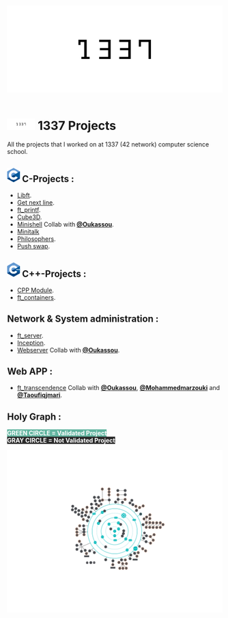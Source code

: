 <!-- <img src="./img/1337BannerGif.gif" alt="1337 banner"> -->
<img src="./img/1337-logo.jpeg" alt="1337 school logo"><br><br>

# <img src="./img/1337-logo.jpeg" width="65" alt="1337 school logo"> **1337 Projects**

All the projects that I worked on at 1337 (42 network) computer science school.

## <img src="./img/C-logo.png" width="30" alt="C programing logo"> C-Projects :

<ul>
	<li><a href="./Libft">Libft</a>.</li>
	<li><a href="./Get_next_line">Get next line</a>.</li>
	<li><a href="./ft_printf">ft_printf</a>.</li>
	<li><a href="./Cube3D/">Cube3D</a>.</li>
	<li><a href="./minishell">Minishell</a> Collab with<strong> <a href="https://github.com/moukasso">@Oukassou</a></strong>.</li>
	<li><a href="./minitalk">Minitalk</a></li>
	<li><a href="./Philosophers">Philosophers</a>.</li>
	<li><a href="./push_swap">Push swap</a>.</li>
</ul>

## <img src="./img/CPP-logo.png" width="30" alt="CPP programing logo"> C++-Projects :

<ul>
	<li><a href="./CPP Module">CPP Module</a>.</li>
	<li><a href="./ft_containers">ft_containers</a>.</li>
</ul>

## Network & System administration :

<ul>
	<li><a href="./ft_server">ft_server</a>.</li>
	<li><a href="./Inception">Inception</a>.</li>
	<li><a href="./Webserver">Webserver</a> Collab with<strong> <a href="https://github.com/moukasso">@Oukassou</a></strong>.</li>
</ul>

## Web APP :

<ul>
	<li>
		<a href="./ft_transcendence">ft_transcendence</a> Collab with
		<strong><a href="https://github.com/moukasso">@Oukassou</a></strong>, 
		<strong><a href="https://github.com/mohammedmarzouki">@Mohammedmarzouki</a></strong> and
		<strong><a href="https://github.com/taoufiqjmari">@Taoufiqjmari</a></strong>.
	</li>
</ul>

## Holy Graph :

<strong style="background-color: #62b5a0; color: #fff; font-size: bold;">GREEN CIRCLE = Validated Project</strong><br>
<strong style="background-color: #2b2b2b; color: #fff; font-size: bold;">GRAY CIRCLE  = Not Validated Project</strong>

![CPP programing logo](./img/42Cursus.png)
